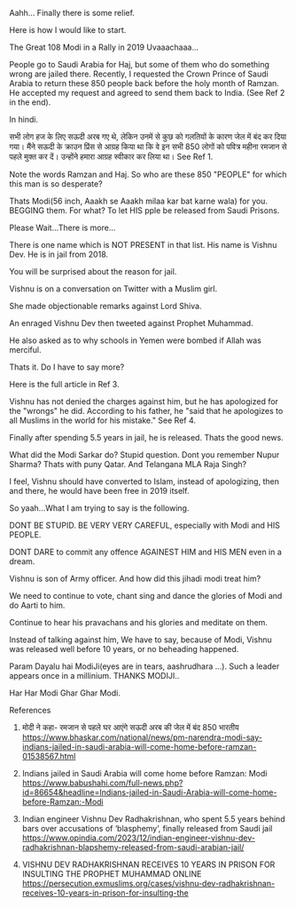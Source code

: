 
Aahh... Finally there is some relief. 

Here is how I would like to start.

The Great 108 Modi in a Rally in 2019 Uvaaachaaa...

People go to Saudi Arabia for Haj, but some of them who do something wrong are jailed there. 
Recently, I requested the Crown Prince of Saudi Arabia to return these 850 people back before the holy month of Ramzan. 
He accepted my request and agreed to send them back to India. (See Ref 2 in the end).

In hindi.

सभी लोग हज के लिए सऊदी अरब गए थे, लेकिन उनमें से कुछ को गलतियों के कारण जेल में बंद कर दिया गया। 
मैंने सऊदी के क्राउन प्रिंस से आग्रह किया था कि वे इन सभी 850 लोगों को पवित्र महीना रमजान से पहले मुक्त कर दें। 
उन्होंने हमारा आग्रह स्वीकार कर लिया था। See Ref 1.

Note the words Ramzan and Haj. So who are these 850 "PEOPLE" for which this man is so desperate?

Thats Modi(56 inch, Aaakh se Aaakh milaa kar bat karne wala) for you. BEGGING them. For what? To let HIS pple be released from Saudi Prisons.

Please Wait...There is more...

There is one name which is NOT PRESENT in that list. His name is Vishnu Dev. He is in jail from 2018. 

You will be surprised about the reason for jail. 

Vishnu is on a conversation on Twitter with a Muslim girl. 

She made objectionable remarks against Lord Shiva. 

An enraged Vishnu Dev then tweeted against Prophet Muhammad. 

He also asked as to why schools in Yemen were bombed if Allah was merciful. 

Thats it. Do I have to say more?

Here is the full article in Ref 3.

Vishnu has not denied the charges against him, but he has apologized for the "wrongs" he did. According to his father, he "said that he apologizes to all Muslims in the world for his mistake." See Ref 4.

Finally after spending 5.5 years in jail, he is released. Thats the good news.

What did the Modi Sarkar do? Stupid question. Dont you remember Nupur Sharma? Thats with puny Qatar. And Telangana MLA Raja Singh?

I feel, Vishnu should have converted to Islam, instead of apologizing, then and there, he would have been free in 2019 itself. 

So yaah...What I am trying to say is the following.

DONT BE STUPID. BE VERY VERY CAREFUL, especially with Modi and HIS PEOPLE. 

DONT DARE to commit any offence AGAINEST HIM and HIS MEN even in a dream.

Vishnu is son of Army officer. And how did this jihadi modi treat him?

We need to continue to vote, chant sing and dance the glories of Modi and do Aarti to him.

Continue to hear his pravachans and his glories and meditate on them. 

Instead of talking against him, We have to say, because of Modi, Vishnu was released well before 10 years, or no beheading happened.

Param Dayalu hai ModiJi(eyes are in tears, aashrudhara ...). Such a leader appears once in a millinium. THANKS MODIJI..

Har Har Modi Ghar Ghar Modi. 


References
1. मोदी ने कहा- रमजान से पहले घर आएंगे सऊदी अरब की जेल में बंद 850 भारतीय
https://www.bhaskar.com/national/news/pm-narendra-modi-say-indians-jailed-in-saudi-arabia-will-come-home-before-ramzan-01538567.html

2. Indians jailed in Saudi Arabia will come home before Ramzan: Modi
https://www.babushahi.com/full-news.php?id=86654&headline=Indians-jailed-in-Saudi-Arabia-will-come-home-before-Ramzan:-Modi

3. Indian engineer Vishnu Dev Radhakrishnan, who spent 5.5 years behind bars over accusations of ‘blasphemy’, finally released from Saudi jail
https://www.opindia.com/2023/12/indian-engineer-vishnu-dev-radhakrishnan-blapshemy-released-from-saudi-arabian-jail/

4. VISHNU DEV RADHAKRISHNAN RECEIVES 10 YEARS IN PRISON FOR INSULTING THE PROPHET MUHAMMAD ONLINE
https://persecution.exmuslims.org/cases/vishnu-dev-radhakrishnan-receives-10-years-in-prison-for-insulting-the


